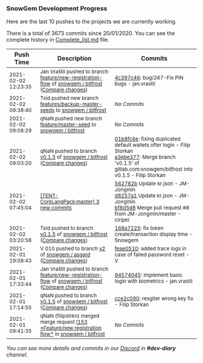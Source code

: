 
### SnowGem Development Progress

Here are the last 10 pushes to the projects we are currently working.

There is a total of 3673 commits since 20/01/2020. You can see the complete history in
 [Complete_list.md](Complete_list.md) file.

| Push Time | Description | Commits |
| --- | --- | --- |
| <sub>2021-02-02 12:23:35</sub> | <sub>Jan Vraštil pushed to branch [feature/new\-registration\-flow](https://gitlab.com/snowgem/bitfrost/commits/feature/new-registration-flow) of [snowgem / bitfrost](https://gitlab.com/snowgem/bitfrost) ([Compare changes](https://gitlab.com/snowgem/bitfrost/compare/945740452b0bf9e2111a0f7b629acfb1a00c0c33...4c397c46634c53651940e254204c64879a897848))</sub> | <sub>[4c397c46](https://gitlab.com/snowgem/bitfrost/-/commit/4c397c46634c53651940e254204c64879a897848): bug/267-Fix PIN bugs - jan.vrastil</sub> |
| <sub>2021-02-02 09:38:40</sub> | <sub>Txid pushed new branch [features/backup\-master\-seeds](https://gitlab.com/snowgem/bitfrost/commits/features/backup-master-seeds) to [snowgem / bitfrost](https://gitlab.com/snowgem/bitfrost)</sub> | <sub>_No Commits_</sub> |
| <sub>2021-02-02 09:08:29</sub> | <sub>qNaN pushed new branch [feature/master\-seed](https://gitlab.com/snowgem/bitfrost/commits/feature/master-seed) to [snowgem / bitfrost](https://gitlab.com/snowgem/bitfrost)</sub> | <sub>_No Commits_</sub> |
| <sub>2021-02-02 09:03:20</sub> | <sub>qNaN pushed to branch [v0\.1\.5](https://gitlab.com/snowgem/bitfrost/commits/v0.1.5) of [snowgem / bitfrost](https://gitlab.com/snowgem/bitfrost) ([Compare changes](https://gitlab.com/snowgem/bitfrost/compare/168a7225f61c9a06ed607c5f35ee3202c42f0279...a3ebe377ad143b494d8854dc20887e68e10e266f))</sub> | <sub>[01b8fc6e](https://gitlab.com/snowgem/bitfrost/-/commit/01b8fc6eab27a672f0268231a247a2b133676857): fixing duplicated default wallets ofter login - Filip Storkan<br>[a3ebe377](https://gitlab.com/snowgem/bitfrost/-/commit/a3ebe377ad143b494d8854dc20887e68e10e266f): Merge branch 'v0.1.5' of gitlab.com:snowgem/bitfrost into v0.1.5 - Filip Storkan</sub> |
| <sub>2021-02-02 07:45:04</sub> | <sub>[[TENT-CoreLangPack:master] 3 new commits](https://github.com/TENTOfficial/TENT-CoreLangPack/compare/e2c1640d7bb5...bf8d5d8a94c9)</sub> | <sub>[562782b](https://github.com/TENTOfficial/TENT-CoreLangPack/commit/562782ba37db81c401fea35611cc91b49d6c73e3) Update kr.json - JM\-Jongmin<br>[d8257a1](https://github.com/TENTOfficial/TENT-CoreLangPack/commit/d8257a1187db1c7cf65e46c4e4537350444ac00b) Update kr.json - JM\-Jongmin<br>[bf8d5d8](https://github.com/TENTOfficial/TENT-CoreLangPack/commit/bf8d5d8a94c9b0769e6912e9cd4d6055506d3fea) Merge pull request #8 from JM-Jongmin/master - ciripel</sub> |
| <sub>2021-02-02 03:20:58</sub> | <sub>Txid pushed to branch [v0\.1\.5](https://gitlab.com/snowgem/bitfrost/commits/v0.1.5) of [snowgem / bitfrost](https://gitlab.com/snowgem/bitfrost) ([Compare changes](https://gitlab.com/snowgem/bitfrost/compare/cce2c0908681d6becd9c703654ea08aa98dbe761...168a7225f61c9a06ed607c5f35ee3202c42f0279))</sub> | <sub>[168a7225](https://gitlab.com/snowgem/bitfrost/-/commit/168a7225f61c9a06ed607c5f35ee3202c42f0279): fix token create/transaction display time - Snowgem</sub> |
| <sub>2021-02-01 19:08:43</sub> | <sub>V 010 pushed to branch [v2](https://gitlab.com/snowgem/asgard/commits/v2) of [snowgem / asgard](https://gitlab.com/snowgem/asgard) ([Compare changes](https://gitlab.com/snowgem/asgard/compare/d960a159d537db04d3d2f30f480b60a22ce52bc6...feae0510aac395e67471fd01382ae7fb37b8d69d))</sub> | <sub>[feae0510](https://gitlab.com/snowgem/asgard/-/commit/feae0510aac395e67471fd01382ae7fb37b8d69d): added trace logs in case of failed password reset - V</sub> |
| <sub>2021-02-01 17:33:44</sub> | <sub>Jan Vraštil pushed to branch [feature/new\-registration\-flow](https://gitlab.com/snowgem/bitfrost/commits/feature/new-registration-flow) of [snowgem / bitfrost](https://gitlab.com/snowgem/bitfrost) ([Compare changes](https://gitlab.com/snowgem/bitfrost/compare/5c00255f3b6156c00bf13b71195294358d9d1d7f...945740452b0bf9e2111a0f7b629acfb1a00c0c33))</sub> | <sub>[94574045](https://gitlab.com/snowgem/bitfrost/-/commit/945740452b0bf9e2111a0f7b629acfb1a00c0c33): Implement basic login with biometrics - jan.vrastil</sub> |
| <sub>2021-02-01 17:14:55</sub> | <sub>qNaN pushed to branch [v0\.1\.5](https://gitlab.com/snowgem/bitfrost/commits/v0.1.5) of [snowgem / bitfrost](https://gitlab.com/snowgem/bitfrost) ([Compare changes](https://gitlab.com/snowgem/bitfrost/compare/7ba305558afd0e0ec661745ed2cd88cd02179b48...cce2c0908681d6becd9c703654ea08aa98dbe761))</sub> | <sub>[cce2c090](https://gitlab.com/snowgem/bitfrost/-/commit/cce2c0908681d6becd9c703654ea08aa98dbe761): resgiter wrong key fix - Filip Storkan</sub> |
| <sub>2021-02-01 09:41:35</sub> | <sub>qNaN (filipstrkn) merged merge request [\!153 \*Feature/new registration flow\*](https://gitlab.com/snowgem/bitfrost/-/merge_requests/153) in [snowgem / bitfrost](https://gitlab.com/snowgem/bitfrost)</sub> | <sub>_No Commits_</sub> |

_You can see more details and commits in our [Discord](https://discord.gg/zumGnbg) in **#dev-diary** channel._
